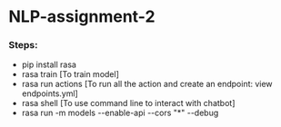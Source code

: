 # NLP-assignment-2

### Steps:
  - pip install rasa
  - rasa train [To train model]
  - rasa run actions [To run all the action and create an endpoint: view endpoints.yml]
  - rasa shell [To use command line to interact with chatbot]
  - rasa run -m models --enable-api --cors "*" --debug
